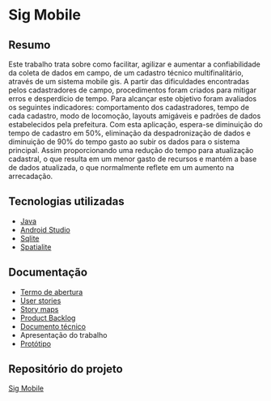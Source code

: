 # Sig Mobile

## Resumo

Este trabalho trata sobre como facilitar, agilizar e aumentar a confiabilidade da coleta de dados em campo, de um cadastro técnico multifinalitário, através de um sistema mobile gis. A partir das dificuldades encontradas pelos cadastradores de campo, procedimentos foram criados para mitigar erros e desperdício de tempo. Para alcançar este objetivo foram avaliados os seguintes indicadores: comportamento dos cadastradores, tempo de cada cadastro, modo de locomoção, layouts amigáveis e padrões de dados estabelecidos pela prefeitura. Com esta aplicação, espera-se diminuição do tempo de cadastro em 50%, eliminação da despadronização de dados e diminuição de 90% do tempo gasto ao subir os dados para o sistema principal. Assim proporcionando uma redução do tempo para atualização cadastral, o que resulta em um menor gasto de recursos e mantém a base de dados atualizada, o que normalmente reflete em um aumento na arrecadação.

## Tecnologias utilizadas
- [Java](https://www.oracle.com/br/java/technologies/)
- [Android Studio](https://developer.android.com/studio)
- [Sqlite](https://www.sqlite.org/index.html)
- [Spatialite](https://www.gaia-gis.it/fossil/libspatialite/index)


## Documentação
- [Termo de abertura](https://github.com/willianvaneli/Trabalho_LES/blob/main/termo_de_abertura/doc.md)
- [User stories](https://docs.google.com/document/d/1PsdaMR4ZuH6ZZm2Rc7y_iNUaZ7uzuSBKEJn5D1_53fc/edit?usp=sharing)
- [Story maps](https://drive.google.com/file/d/1lGhzbmO2k0kRs-NQUepfA-enaUP0mtRY/view?usp=sharing)
- [Product Backlog](https://trello.com/b/bHfYg0Z5/sig-mobile)
- [Documento técnico](https://docs.google.com/document/d/1rP1YjfiRDDbinOPkBE0dPYNf_n82kXd6fLuzBP5p-QA/edit?usp=sharing)
- Apresentação do trabalho
- [Protótipo](https://www.figma.com/file/Pi6xNJvzsuAn6l8DbZSqjr/App-Cadastro?node-id=0%3A1)

## Repositório do projeto
[Sig Mobile](https://github.com/Hiparc/CadastroMobile)
